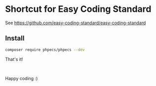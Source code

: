 # Shortcut for Easy Coding Standard

See https://github.com/easy-coding-standard/easy-coding-standard


## Install

```bash
composer require phpecs/phpecs --dev
```

That's it!

<br>

Happy coding :)
